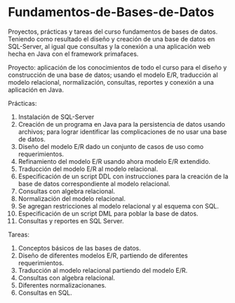 # Fundamentos-de-Bases-de-Datos

Proyectos, prácticas y tareas del curso fundamentos de bases de datos. Teniendo como resultado el diseño y creación de una base de datos en SQL-Server, al igual que consultas y la conexión a una aplicación web hecha en Java con el framework primafaces.


Proyecto: aplicación de los conocimientos de todo el curso para el diseño y construcción de una base de datos; usando el modelo E/R, traducción al modelo relacional, normalización, consultas, reportes y conexión a una aplicación en Java.

Prácticas: 
1. Instalación de SQL-Server
2. Creación de un programa en Java para la persistencia de datos usando archivos; para lograr identificar las complicaciones de no usar una base de datos.
3. Diseño del modelo E/R dado un conjunto de casos de uso como requerimientos.
4. Refinamiento del modelo E/R usando ahora modelo E/R extendido.
5. Traducción del modelo E/R al modelo relacional.
6. Especificación de un script DDL con instrucciones para la creación de la base de datos correspondiente al modelo relacional.
7. Consultas con algebra relacional.
8. Normalización del modelo relacional.
9. Se agregan restricciones al modelo relacional y al esquema con SQL.
9. Especificación de un script DML para poblar la base de datos.
10. Consultas y reportes en SQL Server.

Tareas:
1. Conceptos básicos de las bases de datos.
2. Diseño de diferentes modelos E/R, partiendo de diferentes requerimientos.
3. Traducción al modelo relacional partiendo del modelo E/R.
4. Consultas con algebra relacional.
5. Diferentes normalizacionanes.
6. Consultas en SQL.





 

